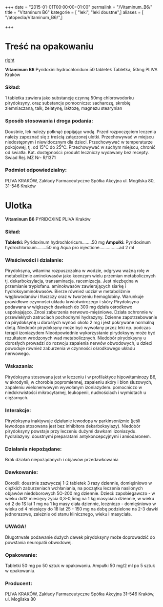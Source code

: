 +++
date = "2015-01-01T00:00:00+01:00"
permalink = "/Vitaminum_B6/"
title = "Vitaminum B6"
kategorie = [ "leki", "leki doustne",]
aliases = [ "/atopedia/Vitaminum_B6/",]

+++

Treść na opakowaniu
===================

[right](/Grafika:Vitaminum_B6.jpg "wikilink")

**Vitaminum B6**
Pyridoxini hydrochloridum
50 tabletek
Tabletka, 50mg
PLIVA Kraków

### Skład:

1 tabletka zawiera jako substancję czynną 50mg chlorowodorku pirydoksyny, oraz substancje pomocnicze: sacharozę, skrobię ziemniaczaną, talk, żelatynę, laktozę, magnezu stearynian

### Sposób stosowania i droga podania:

Doustnie, lek należy połknąć popijając wodą.
Przed rozpoczęciem leczenia należy zapoznać się z treścią załączonej ulotki.
Przechowywać w miejscu niedostępnym i niewidocznym dla dzieci.
Przechowywać w temperaturze pokojowej, tj. od 15°C do 25°C.
Przechowywać w suchym miejscu, chronić od światła.
Kat. dostępności:
produkt leczniczy wydawany bez recepty.
Swiad Rej. MZ Nr- R/1371

### Podmiot odpowiedzialny:

PLIVA KRAKÓW,
Zakłady Farmaceutyczne Spółka Akcyjna
ul. Mogilska 80, 31-546 Kraków

Ulotka
======

**Vitaminum B6**
PYRIDOXINE
PLIVA Kraków

### Skład:

**Tabletki:**
Pyridoxinum hydrochloricum........50 mg
**Ampułki:**
Pyridoxinum hydrochloricum........50 mg
Aqua pro injectione................ad 2 ml

### Właściwości i działanie:

Pirydoksyna, witamina rozpuszczalna w wodzie, odgrywa ważną rolę w metaboliźmie aminokwasów jako koenzym wielu przemian metabolicznych tj. dekarboksylacja, transaminacja. racemizacja. Jest niezbędna w przemianie tryplofanu. aminokwasów zawierających siarkę i hydroksyaminokwasów. Bierze również udział w metaboliźmie węglowodanów i tłuszczy oraz w tworzeniu hemoglobiny. Warunkuje prawidłowe czynności układu krwiotwórczego i skóry Pirydoksyna podawana w większych dawkach do 300 mg działa ośrodkowo uspokajająco. Znosi zaburzenia nerwowo-mięśniowe. Działa ochronnie w przewlekłych zatruciach pochodnymi hydrazyny. Dzienne zapotrzebowanie na pirydoksynę u dorosłych wynosi około 2 mg i jest pokrywane normalną dietą. Niedobór pirydoksyny może być wywołany przez leki np. podczas terapii izoniazydem Nieodpowiednie wykorzystanie pirydoksyny może być rezultatem wrodzonych wad metabolicznych. Niedobór pirydoksyny u dorosłych prowadzi do rozwoju zapalenia nerwów obwodowych, u dzieci powoduje również zaburzenia w czynności ośrodkowego układu nerwowego.

### Wskazania:

Pirydoksyna stosowana jest w leczeniu i w profilaktyce hipowitaminozy B6, w akrodynii, w chorobie popromiennej, zapaleniu skóry i błon śluzowych, zapaleniu wielonerwowym wywołanym izoniazydem. pomocniczo w niedokrwistości mikrocytarnej, leukopenii, nudnościach i wymiotach u ciężarnych.

### Interakcje:

Pirydoksyna inaktywuje działanie iewodopa w parkinsoniżmie (jeśli lewodopa stosowana jest bez inhibitora dekarboksylazy). Niedobór pirydoksyny powstaje przy leczeniu dużymi dawkami izoniazydu. hydralazyny. doustnymi preparatami antykoncepcyjnymi i amiodaronem.

### Działania niepożądane:

Brak działań niepożądanych i objawów przedawkowania

### Dawkowanie:

Dorośli: doustnie zazwyczaj 1-2 tabletek 3 razy dziennie, domięśniowo w ciężkich zaburzeniach wchłaniania, na początku leczenia nasilonych objawów niedoborowych 5O-200 mg dziennie. Dzieci: zapobiegawczo - w wieku do12 miesięcy życia 0,3-0,5mg na 1 kg masyciala dziennie, w wieku od 2 do 1S lat 1 mg na 1 kg masy ciała dziennie, leczniczo - domięśniowo w wieku od 4 miesięcy do 18 lat 25 - 150 mg na dobę podzielone na 2-3 dawki jednorazowe, zależnie od stanu klinicznego, wieku i masyciała.

### UWAGA!

Długotrwałe podawanie dużych dawek pirydoksyny może doprowadzić do powstania neuropatii obwodowej.

### Opakowanie:

Tabletki 50 mg po 50 sztuk w opakowaniu. Ampułki 50 mg/2 ml po 5 sztuk w opakowaniu.

### Producent:

PLIVA KRAKÓW,
Zakłady Farmaceutyczne Spółka Akcyjna
31-546 Kraków, ul. Mogilska 80

